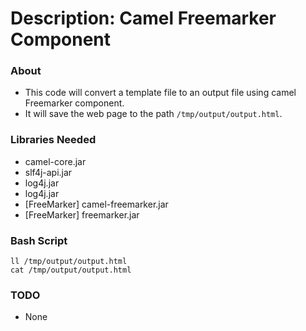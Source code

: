 # Description: Camel Freemarker Component

### About
* This code will convert a template file to an output file using camel Freemarker component.
* It will save the web page to the path `/tmp/output/output.html`.

### Libraries Needed
* camel-core.jar
* slf4j-api.jar
* log4j.jar
* log4j.jar
* [FreeMarker] camel-freemarker.jar
* [FreeMarker] freemarker.jar

### Bash Script
```
ll /tmp/output/output.html
cat /tmp/output/output.html
```
### TODO
* None
